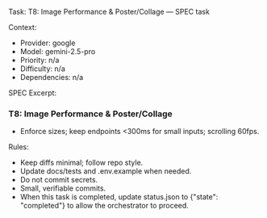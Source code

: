 Task: T8: Image Performance & Poster/Collage — SPEC task

Context:
- Provider: google
- Model: gemini-2.5-pro
- Priority: n/a
- Difficulty: n/a
- Dependencies: n/a

SPEC Excerpt:

### T8: Image Performance & Poster/Collage
- Enforce sizes; keep endpoints <300ms for small inputs; scrolling 60fps.

Rules:
- Keep diffs minimal; follow repo style.
- Update docs/tests and .env.example when needed.
- Do not commit secrets.
- Small, verifiable commits.
- When this task is completed, update status.json to {"state": "completed"} to allow the orchestrator to proceed.
